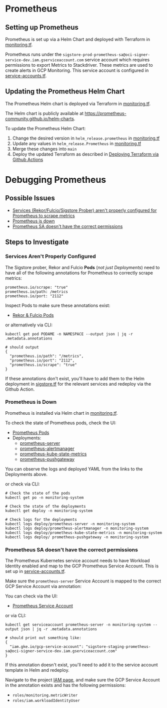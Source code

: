 # Prometheus


## Setting up Prometheus
Prometheus is set up via a Helm Chart and deployed with Terraform in [monitoring.tf](../terraform/development/signer/3-sigstore-helm/monitoring.tf).

Prometheus runs under the `sigstore-prod-prometheus-sa@oci-signer-service-dev.iam.gserviceaccount.com` service account which requires permissions to export Metrics to Stackdriver.
These metrics are used to create alerts in GCP Monitoring.
This service account is configured in [service-accounts.tf](../terraform/development/modules/gke_cluster/service_accounts.tf).

## Updating the Prometheus Helm Chart
The Prometheus Helm chart is deployed via Terraform in [monitoring.tf](../terraform/development/signer/3-sigstore-helm/monitoring.tf).

The Helm chart is publicly available at https://prometheus-community.github.io/helm-charts.

To update the Prometheus Helm Chart:
1. Change the desired version in `helm_release.prometheus` in [monitoring.tf](../terraform/development/signer/3-sigstore-helm/monitoring.tf)
1. Update any values in `helm_release.Prometheus` in [monitoring.tf](../terraform/development/signer/3-sigstore-helm/monitoring.tf)
1. Merge these changes into `main`
1. Deploy the updated Terraform as described in [Deploying Terraform via Github Actions](./infrastructure-sigstore.md#deploying-terraform-via-github-actions)


# Debugging Prometheus

## Possible Issues
* [Services (Rekor/Fulcio/Sigstore Prober) aren't properly configured for Prometheus to scrape metrics](#services-arent-properly-configured)
* [Prometheus is down](#prometheus-is-down)
* [Prometheus SA doesn't have the correct permissions](#prometheus-sa-doesnt-have-the-correct-permissions)

## Steps to Investigate

### Services Aren't Properly Configured

The Sigstore prober, Rekor and Fulcio **Pods** (_not just Deployments_) need to have all of the following annotations for Prometheus to correctly scrape metrics:

```
prometheus.io/scrape: "true"
prometheus.io/path: /metrics
prometheus.io/port: "2112"
```

Inspect Pods to make sure these annotations exist:
<!-- TODO: update links when we migrate to the new regional cluster -->
- [Rekor & Fulcio Pods](https://console.cloud.google.com/kubernetes/object/browser?project=oci-signer-service-dev&pageState=(%22savedViews%22:(%22i%22:%22eaad10f897e844faa3f42498183feede%22,%22c%22:%5B%22gke%2Fus-central1-a%2Fsigstore-prod%22%5D,%22n%22:%5B%22fulcio-system%22,%22monitoring-system%22,%22rekor-system%22%5D)))

or alternatively via CLI:

```
kubectl get pod PODAME -n NAMESPACE --output json | jq -r .metadata.annotations

# should output
{
  "prometheus.io/path": "/metrics",
  "prometheus.io/port": "2112",
  "prometheus.io/scrape": "true"
}
```

If these annotations don't exist, you'll have to add them to the Helm deployment in [sigstore.tf](../terraform/development/signer/3-sigstore-helm/sigstore.tf) for the relevant services and redeploy via the Github Action.


### Prometheus is Down

Prometheus is installed via Helm chart in [monitoring.tf](../terraform/development/signer/3-sigstore-helm/monitoring.tf).

<!-- TODO: update links when we migrate to the new regional cluster -->
To check the state of Prometheus pods, check the UI:
- [Prometheus Pods](https://console.cloud.google.com/kubernetes/object/browser?project=oci-signer-service-dev&pageState=(%22savedViews%22:(%22i%22:%22eaad10f897e844faa3f42498183feede%22,%22c%22:%5B%22gke%2Fus-central1-a%2Fsigstore-prod%22%5D,%22n%22:%5B%monitoring-system%22%5D)))
- Deployments:
  * [prometheus-server](https://console.cloud.google.com/kubernetes/deployment/us-central1-a/sigstore-prod/monitoring-system/prometheus-server/overview?project=oci-signer-service-dev)
  * [prometheus-alertmanager](https://console.cloud.google.com/kubernetes/deployment/us-central1-a/sigstore-prod/monitoring-system/prometheus-alertmanager/overview?project=oci-signer-service-dev)
  * [prometheus-kube-state-metrics](https://console.cloud.google.com/kubernetes/deployment/us-central1-a/sigstore-prod/monitoring-system/prometheus-kube-state-metrics/overview?project=oci-signer-service-dev)
  * [prometheus-pushgateway](https://console.cloud.google.com/kubernetes/deployment/us-central1-a/sigstore-prod/monitoring-system/prometheus-pushgateway/overview?project=oci-signer-service-dev)

You can observe the logs and deployed YAML from the links to the Deployments above.

or check via CLI:

```
# Check the state of the pods
kubectl get po -n monitoring-system

# Check the state of the deployments
kubectl get deploy -n monitoring-system

# Check logs for the deployments
kubectl logs deploy/prometheus-server -n monitoring-system
kubectl logs deploy/prometheus-alertmanager -n monitoring-system
kubectl logs deploy/prometheus-kube-state-metrics -n monitoring-system
kubectl logs deploy/ prometheus-pushgateway -n monitoring-system
```

### Prometheus SA doesn't have the correct permissions

The Prometheus Kubernetes service account needs to have Workload Identity enabled and map to the GCP Prometheus Service Account.
This is set up in [service-accounts.tf](../terraform/development/modules/gke_cluster/service_accounts.tf).

Make sure the `prometheus-server` Service Account is mapped to the correct GCP Service Account via annotation:

<!-- TODO: update links when we migrate to the new regional cluster -->
You can check via the UI:
- [Prometheus Service Account](https://console.cloud.google.com/kubernetes/object/core/serviceaccounts/us-central1-a/sigstore-prod/monitoring-system/prometheus-server?apiVersion=v1&project=oci-signer-service-dev)

or via CLI:

```
kubectl get serviceaccount prometheus-server -n monitoring-system --output json | jq -r .metadata.annotations

# should print out something like:
{
  "iam.gke.io/gcp-service-account": "sigstore-staging-prometheus-sa@oci-signer-service-dev.iam.gserviceaccount.com"
}
```

If this annotation doesn't exist, you'll need to add it to the service account template in Helm and redeploy.


Navigate to the project [IAM page](https://console.cloud.google.com/iam-admin/iam?referrer=search&project=oci-signer-service-dev),
and make sure the GCP Service Account in the annotation exists and has the following permissions:
* `roles/monitoring.metricWriter`
* `roles/iam.workloadIdentityUser`
